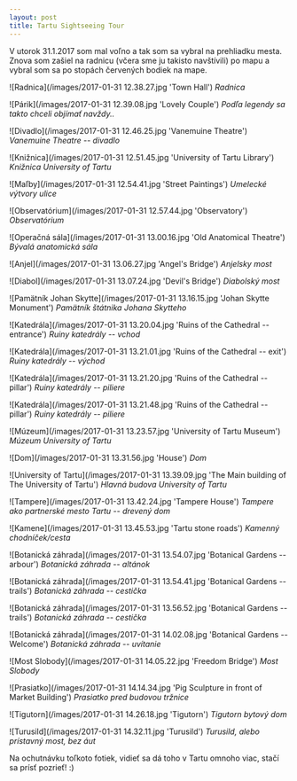 ```yaml
---
layout: post
title: Tartu Sightseeing Tour
---
```


V utorok 31.1.2017 som mal voľno a tak som sa vybral na prehliadku mesta. Znova som zašiel na radnicu (včera sme ju takisto navštívili) po mapu a vybral som sa po stopách červených bodiek na mape.

![Radnica](/images/2017-01-31 12.38.27.jpg 'Town Hall')
*Radnica*

![Párik](/images/2017-01-31 12.39.08.jpg 'Lovely Couple')
*Podľa legendy sa takto chceli objímať navždy..*

![Divadlo](/images/2017-01-31 12.46.25.jpg 'Vanemuine Theatre')
*Vanemuine Theatre -- divadlo*

![Knižnica](/images/2017-01-31 12.51.45.jpg 'University of Tartu Library')
*Knižnica University of Tartu*

![Maľby](/images/2017-01-31 12.54.41.jpg 'Street Paintings')
*Umelecké výtvory ulice*

![Observatórium](/images/2017-01-31 12.57.44.jpg 'Observatory')
*Observatórium*

![Operačná sála](/images/2017-01-31 13.00.16.jpg 'Old Anatomical Theatre')
*Bývalá anatomická sála*

![Anjel](/images/2017-01-31 13.06.27.jpg 'Angel's Bridge')
*Anjelsky most*

![Diabol](/images/2017-01-31 13.07.24.jpg 'Devil's Bridge')
*Diabolský most*

![Pamätník Johan Skytte](/images/2017-01-31 13.16.15.jpg 'Johan Skytte Monument')
*Pamätník štátnika Johana Skytteho*

![Katedrála](/images/2017-01-31 13.20.04.jpg 'Ruins of the Cathedral -- entrance')
*Ruiny katedrály -- vchod*

![Katedrála](/images/2017-01-31 13.21.01.jpg 'Ruins of the Cathedral -- exit')
*Ruiny katedrály -- východ*

![Katedrála](/images/2017-01-31 13.21.20.jpg 'Ruins of the Cathedral -- pillar')
*Ruiny katedrály -- piliere*

![Katedrála](/images/2017-01-31 13.21.48.jpg 'Ruins of the Cathedral -- pillar')
*Ruiny katedrály -- piliere*

![Múzeum](/images/2017-01-31 13.23.57.jpg 'University of Tartu Museum')
*Múzeum University of Tartu*

![Dom](/images/2017-01-31 13.31.56.jpg 'House')
*Dom*

![University of Tartu](/images/2017-01-31 13.39.09.jpg 'The Main building of The University of Tartu')
*Hlavná budova University of Tartu*

![Tampere](/images/2017-01-31 13.42.24.jpg 'Tampere House')
*Tampere ako partnerské mesto Tartu -- drevený dom*

![Kamene](/images/2017-01-31 13.45.53.jpg 'Tartu stone roads')
*Kamenný chodníček/cesta*

![Botanická záhrada](/images/2017-01-31 13.54.07.jpg 'Botanical Gardens -- arbour')
*Botanická záhrada -- altánok*

![Botanická záhrada](/images/2017-01-31 13.54.41.jpg 'Botanical Gardens -- trails')
*Botanická záhrada -- cestička*

![Botanická záhrada](/images/2017-01-31 13.56.52.jpg 'Botanical Gardens -- trails')
*Botanická záhrada -- cestička*

![Botanická záhrada](/images/2017-01-31 14.02.08.jpg 'Botanical Gardens -- Welcome')
*Botanická záhrada -- uvítanie*

![Most Slobody](/images/2017-01-31 14.05.22.jpg 'Freedom Bridge')
*Most Slobody*

![Prasiatko](/images/2017-01-31 14.14.34.jpg 'Pig Sculpture in front of Market Building')
*Prasiatko pred budovou tržnice*

![Tigutorn](/images/2017-01-31 14.26.18.jpg 'Tigutorn')
*Tigutorn bytový dom*

![Turusild](/images/2017-01-31 14.32.11.jpg 'Turusild')
*Turusild, alebo prístavný most, bez áut*

Na ochutnávku toľkoto fotiek, vidieť sa dá toho v Tartu omnoho viac, stačí sa prísť pozrieť! :)
